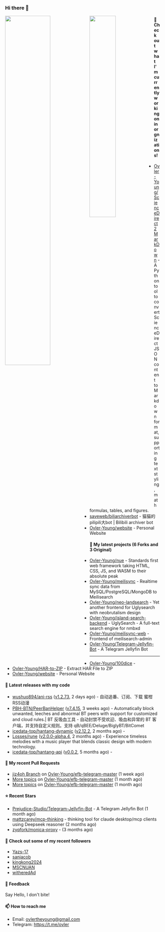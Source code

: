 ### Hi there 👋

<img align="left" width="54%" src="https://github-readme-stats-mauve-one-69.vercel.app/api?username=Ovler-Young&theme=dark&count_private=true&show_icons=true" />
<img align="left" width="41%" src="https://github-readme-stats-mauve-one-69.vercel.app/api/top-langs/?username=Ovler-Young&layout=compact&theme=dark&include_all_commits=true&count_private=true" />

#### 👷 Check out what I'm currently working on in orgnizations!

- [Ovler-Young/ScienceDirect2MarkDown](https://github.com/Ovler-Young/ScienceDirect2MarkDown) - A Python tool to convert ScienceDirect JSON content to Markdown format, supporting text styling, math formulas, tables, and figures.
- [saveweb/biliarchiverbot](https://github.com/saveweb/biliarchiverbot) - 猫猫的pilipili大bot | Bilibili archiver bot
- [Ovler-Young/website](https://github.com/Ovler-Young/website) - Personal Website

#### 🌱 My latest projects (6 Forks and 3 Original)

- [Ovler-Young/nue](https://github.com/Ovler-Young/nue) - Standards first web framework taking HTML, CSS, JS, and WASM to their absolute peak
- [Ovler-Young/meilisync](https://github.com/Ovler-Young/meilisync) - Realtime sync data from MySQL/PostgreSQL/MongoDB to Meilisearch
- [Ovler-Young/neo-landsearch](https://github.com/Ovler-Young/neo-landsearch) - Yet another frontend for Uglysearch with neobrutalism design
- [Ovler-Young/island-search-backend](https://github.com/Ovler-Young/island-search-backend) - UglySearch - A full-text search engine for nmbxd
- [Ovler-Young/meilisync-web](https://github.com/Ovler-Young/meilisync-web) - Frontend of meilisearch-admin
- [Ovler-Young/Telegram-Jellyfin-Bot](https://github.com/Ovler-Young/Telegram-Jellyfin-Bot) - A Telegram Jellyfin Bot
- ---

- [Ovler-Young/100dice](https://github.com/Ovler-Young/100dice) - 
- [Ovler-Young/HAR-to-ZIP](https://github.com/Ovler-Young/HAR-to-ZIP) - Extract HAR File to ZIP
- [Ovler-Young/website](https://github.com/Ovler-Young/website) - Personal Website

#### 🔭 Latest releases with my code

- [wushuo894/ani-rss](https://github.com/wushuo894/ani-rss) ([v1.2.73](https://github.com/wushuo894/ani-rss/releases/tag/v1.2.73), 2 days ago) - 自动追番、订阅、下载 蜜柑RSS动漫
- [PBH-BTN/PeerBanHelper](https://github.com/PBH-BTN/PeerBanHelper) ([v7.4.15](https://github.com/PBH-BTN/PeerBanHelper/releases/tag/v7.4.15), 3 weeks ago) - Automatically block unwanted, leeches and abnormal BT peers with support for customized and cloud rules.| BT 反吸血工具 - 自动封禁不受欢迎、吸血和异常的 BT 客户端，并支持自定义规则。支持 qB/qBEE/Deluge/BiglyBT/BitComet
- [icedata-top/hantang-dynamic](https://github.com/icedata-top/hantang-dynamic) ([v2.12.2](https://github.com/icedata-top/hantang-dynamic/releases/tag/v2.12.2), 2 months ago) - 
- [Losses/rune](https://github.com/Losses/rune) ([v2.0.0-alpha.4](https://github.com/Losses/rune/releases/tag/v2.0.0-alpha.4), 2 months ago) - Experience timeless melodies with a music player that blends classic design with modern technology.
- [icedata-top/hantang-api](https://github.com/icedata-top/hantang-api) ([v0.0.2](https://github.com/icedata-top/hantang-api/releases/tag/v0.0.2), 5 months ago) - 

#### 🔨 My recent Pull Requests

- [jiz4oh Branch](https://github.com/Ovler-Young/efb-telegram-master/pull/6) on [Ovler-Young/efb-telegram-master](https://github.com/Ovler-Young/efb-telegram-master) (1 week ago)
- [More topics](https://github.com/Ovler-Young/efb-telegram-master/pull/5) on [Ovler-Young/efb-telegram-master](https://github.com/Ovler-Young/efb-telegram-master) (1 month ago)
- [More topics](https://github.com/Ovler-Young/efb-telegram-master/pull/4) on [Ovler-Young/efb-telegram-master](https://github.com/Ovler-Young/efb-telegram-master) (1 month ago)

#### ⭐ Recent Stars

- [Prejudice-Studio/Telegram-Jellyfin-Bot](https://github.com/Prejudice-Studio/Telegram-Jellyfin-Bot) - A Telegram Jellyfin Bot (1 month ago)
- [mattzcarey/mcp-thinking](https://github.com/mattzcarey/mcp-thinking) - thinking tool for claude desktop/mcp clients using Deepseek reasoner (2 months ago)
- [zyqfork/monica-proxy](https://github.com/zyqfork/monica-proxy) -  (3 months ago)

#### 👯 Check out some of my recent followers

- [Yazs-17](https://github.com/Yazs-17)
- [sanjacob](https://github.com/sanjacob)
- [kingkong2024](https://github.com/kingkong2024)
- [MSCNUAN](https://github.com/MSCNUAN)
- [witheredAd](https://github.com/witheredAd)

#### 💬 Feedback

Say Hello, I don't bite!

#### 📫 How to reach me

- Email: ovlertheyoung@gmail.com
- Telegram: https://t.me/ovler
